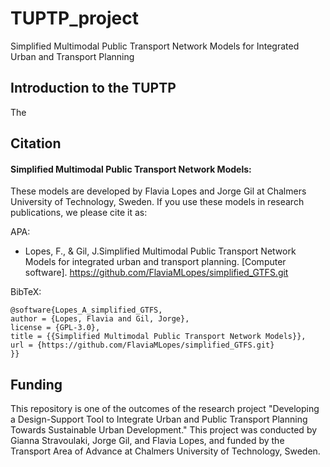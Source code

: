 # TUPTP_project
Simplified Multimodal Public Transport Network Models for Integrated Urban and Transport Planning

## Introduction to the TUPTP
The 

## Citation

#### Simplified Multimodal Public Transport Network Models: 

These models are developed by Flavia Lopes and Jorge Gil at Chalmers University of Technology, Sweden. If you use these models in research publications, we please cite it as:  

APA: 

- Lopes, F., & Gil, J.Simplified Multimodal Public Transport Network Models for integrated urban and transport planning. [Computer software]. https://github.com/FlaviaMLopes/simplified_GTFS.git

BibTeX: 

```
@software{Lopes_A_simplified_GTFS,
author = {Lopes, Flavia and Gil, Jorge},
license = {GPL-3.0},
title = {{Simplified Multimodal Public Transport Network Models}},
url = {https://github.com/FlaviaMLopes/simplified_GTFS.git}
}}
```

## Funding 

This repository is one of the outcomes of the research project "Developing a Design-Support Tool to Integrate Urban and Public Transport Planning Towards Sustainable Urban Development." This project was conducted by Gianna Stravoulaki, Jorge Gil, and Flavia Lopes, and funded by the Transport Area of Advance at Chalmers University of Technology, Sweden.
